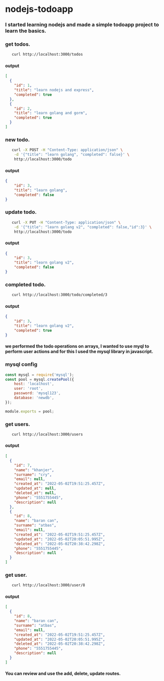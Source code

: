 # nodejs-todoapp

### I started learning nodejs and made a simple todoapp project to learn the basics.

### get todos.

```bash
   curl http://localhost:3000/todos
```

#### output

``` json
[
  {
    "id": 1,
    "title": "learn nodejs and express",
    "completed": true
  },
  {
    "id": 2,
    "title": "learn golang and gorm",
    "completed": true
  }
]
```

### new todo.

```bash
   curl -X POST -H "Content-Type: application/json" \
    -d '{"title": "learn golang", "completed": false}' \
    http://localhost:3000/todo
```

#### output

``` json
{
    "id": 3,
    "title": "learn golang",
    "completed": false
}
```

### update todo.

```bash
   curl -X PUT -H "Content-Type: application/json" \
    -d '{"title": "learn golang v2", "completed": false,"id":3}' \
    http://localhost:3000/todo
```

#### output

``` json
{
    "id": 3,
    "title": "learn golang v2",
    "completed": false
}
```

### completed todo.

```bash
   curl http://localhost:3000/todo/completed/3
```

#### output

``` json
{
    "id": 3,
    "title": "learn golang v2",
    "completed": true
}
```

#### we performed the todo operations on arrays, I wanted to use myql to perform user actions and for this I used the mysql library in javascript.

### mysql config

``` javascript
const mysql = require('mysql');
const pool = mysql.createPool({
    host: 'localhost',
    user: 'root',
    password: 'mysql123',
    database: 'newdb',
});

module.exports = pool;
```

### get users.

```bash
   curl http://localhost:3000/users
```

#### output

``` json
[
  {
    "id": 7,
    "name": "khanjer",
    "surname": "cry",
    "email": null,
    "created_at": "2022-05-02T19:51:25.457Z",
    "updated_at": null,
    "deleted_at": null,
    "phone": "5551755445",
    "description": null
  },
  {
    "id": 8,
    "name": "baran can",
    "surname": "atbas",
    "email": null,
    "created_at": "2022-05-02T19:51:25.457Z",
    "updated_at": "2022-05-02T20:05:51.995Z",
    "deleted_at": "2022-05-02T20:38:42.298Z",
    "phone": "5551755445",
    "description": null
  }
]
```

### get user.

```bash
   curl http://localhost:3000/user/8
```

#### output

``` json
[
  {
    "id": 8,
    "name": "baran can",
    "surname": "atbas",
    "email": null,
    "created_at": "2022-05-02T19:51:25.457Z",
    "updated_at": "2022-05-02T20:05:51.995Z",
    "deleted_at": "2022-05-02T20:38:42.298Z",
    "phone": "5551755445",
    "description": null
  }
]
```

#### You can review and use the add, delete, update routes.
